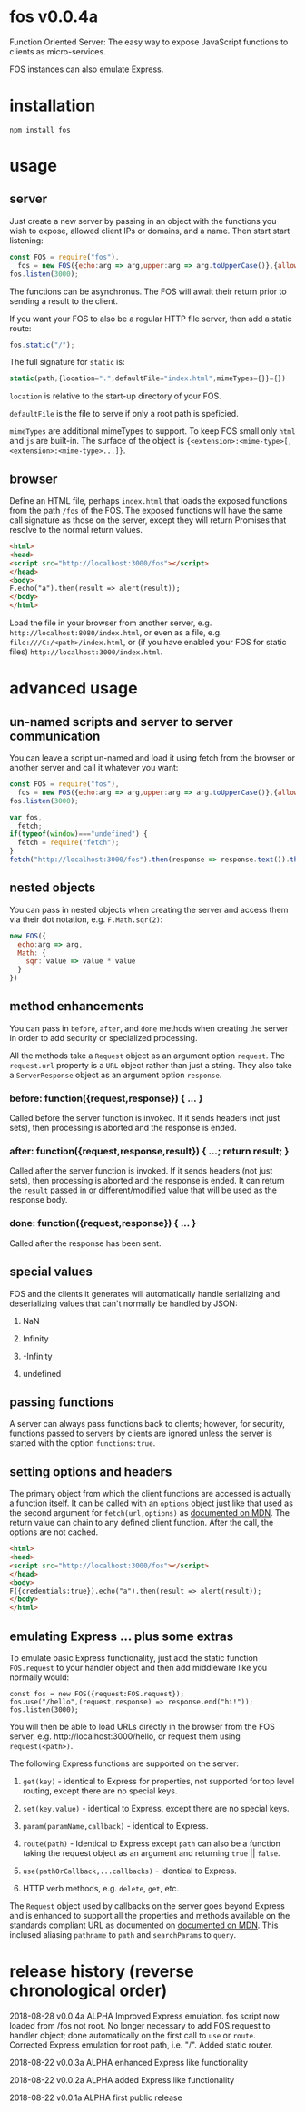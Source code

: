 # fos v0.0.4a

Function Oriented Server: The easy way to expose JavaScript functions to clients as micro-services.

FOS instances can also emulate Express.

# installation

`npm install fos`

# usage

## server

Just create a new server by passing in an object with the functions you wish to expose, allowed client IPs or domains, and a name. Then start start listening:

```javascript
const FOS = require("fos"),
  fos = new FOS({echo:arg => arg,upper:arg => arg.toUpperCase()},{allow:"*",name:"F"});
fos.listen(3000);
```

The functions can be asynchronus. The FOS will await their return prior to sending a result to the client.

If you want your FOS to also be a regular HTTP file server, then add a static route:

```javascript
fos.static("/");
```

The full signature for `static` is:

```javascript
static(path,{location=".",defaultFile="index.html",mimeTypes={}}={})
```

`location` is relative to the start-up directory of your FOS.

`defaultFile` is the file to serve if only a root path is speficied.

`mimeTypes` are additional mimeTypes to support. To keep FOS small only `html` and `js` are built-in. The
surface of the object is `{<extension>:<mime-type>[,<extension>:<mime-type>...]}`.

## browser

Define an HTML file, perhaps `index.html` that loads the exposed functions from the path `/fos` of the FOS. The exposed functions will have the same call signature as those on the server, except they will return Promises that resolve to the normal return values.

```html
<html>
<head>
<script src="http://localhost:3000/fos"></script>
</head>
<body>
F.echo("a").then(result => alert(result));
</body>
</html>
```

Load the file in your browser from another server, e.g. `http://localhost:8080/index.html`, or even as a file, e.g. `file:///C:/<path>/index.html`, or (if you have enabled your FOS for static files) `http://localhost:3000/index.html`.

# advanced usage

## un-named scripts and server to server communication

You can leave a script un-named and load it using fetch from the browser or another server and call it whatever you want:

```javascript
const FOS = require("fos"),
  fos = new FOS({echo:arg => arg,upper:arg => arg.toUpperCase()},{allow:"*"});
fos.listen(3000);
```

```javascript
var fos,
  fetch;
if(typeof(window)==="undefined") {
  fetch = require("fetch");
}
fetch("http://localhost:3000/fos").then(response => response.text()).then(text => Function("fos = " + text)());
```

## nested objects

You can pass in nested objects when creating the server and access them via their dot notation, e.g. `F.Math.sqr(2)`:

```javascript
new FOS({
  echo:arg => arg,
  Math: {
    sqr: value => value * value
  }
})
```

## method enhancements

You can pass in `before`, `after`, and `done` methods when creating the server in order to add security or specialized processing.

All the methods take a `Request` object as an argument option `request`. The `request.url` property is a `URL` object rather than just a string. They also take a `ServerResponse` object as an argument option `response`.

### before: function({request,response})  { ... }

Called before the server function is invoked. If it sends headers (not just sets), then processing is aborted and the response is ended.

### after: function({request,response,result})  { ...; return result; }

Called after the server function is invoked. If it sends headers (not just sets), then processing is aborted and the response is ended. It can return the `result` passed in or different/modified value that will be used as the response body.

### done: function({request,response})  { ... }

Called after the response has been sent.

## special values

FOS and the clients it generates will automatically handle serializing and deserializing values that can't normally be handled by JSON:

1) NaN

2) Infinity

3) -Infinity

4) undefined

## passing functions

A server can always pass functions back to clients; however, for security, functions passed to servers by clients are ignored unless the server is started with the option `functions:true`.

## setting options and headers

The primary object from which the client functions are accessed is actually a function itself. It can be called with an `options` object just like that used as the second argument for `fetch(url,options)` as [documented on MDN](https://developer.mozilla.org/en-US/docs/Web/API/Fetch_API/Using_Fetch). The return value can chain to any defined client function. After the call, the options are not cached.

```html
<html>
<head>
<script src="http://localhost:3000/fos"></script>
</head>
<body>
F({credentials:true}).echo("a").then(result => alert(result));
</body>
</html>
```

## emulating Express ... plus some extras

To emulate basic Express functionality, just add the static function `FOS.request` to your handler object and then add middleware like you normally would:

```
const fos = new FOS({request:FOS.request});
fos.use("/hello",(request,response) => response.end("hi!"));
fos.listen(3000);
```
You will then be able to load URLs directly in the browser from the FOS server, e.g. http://localhost:3000/hello, or request them using `request(<path>)`.

The following Express functions are supported on the server:

1) `get(key)` - identical to Express for properties, not supported for top level routing, except there are no special keys.

2) `set(key,value)` - identical to Express, except there are no special keys.

3) `param(paramName,callback)` - identical to Express.

4) `route(path)` - Identical to Express except `path` can also be a function taking the request object as an argument and returning `true` || `false`.

5) `use(pathOrCallback,...callbacks)` - identical to Express.

6) HTTP verb methods, e.g. `delete`, `get`, etc.

The `Request` object used by callbacks on the server goes beyond Express and is enhanced to support all the properties and methods available on the standards compliant URL as documented on 
[documented on MDN](https://developer.mozilla.org/en-US/docs/Web/API/URL). This inclused aliasing `pathname` to `path` and `searchParams` to `query`.


# release history (reverse chronological order)

2018-08-28 v0.0.4a ALPHA Improved Express emulation. fos script now loaded from /fos not root. No longer necessary to add FOS.request to handler object; done automatically on the first call to `use` or `route`. Corrected Express emulation for root path, i.e. "/". Added static router.

2018-08-22 v0.0.3a ALPHA enhanced Express like functionality

2018-08-22 v0.0.2a ALPHA added Express like functionality

2018-08-22 v0.0.1a ALPHA first public release

